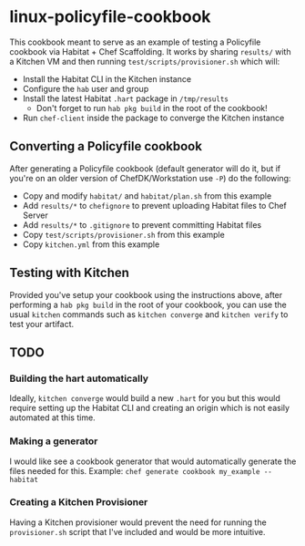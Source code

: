 # linux-policyfile-cookbook

This cookbook meant to serve as an example of testing a Policyfile cookbook via
Habitat + Chef Scaffolding. It works by sharing `results/` with a Kitchen VM
and then running `test/scripts/provisioner.sh` which will:

  - Install the Habitat CLI in the Kitchen instance
  - Configure the `hab` user and group
  - Install the latest Habitat `.hart` package in `/tmp/results`
    - Don't forget to run `hab pkg build` in the root of the cookbook!
  - Run `chef-client` inside the package to converge the Kitchen instance

## Converting a Policyfile cookbook

After generating a Policyfile cookbook (default generator will do it, but if
you're on an older version of ChefDK/Workstation use `-P`) do the following:

  - Copy and modify `habitat/` and `habitat/plan.sh` from this example
  - Add `results/*` to `chefignore` to prevent uploading Habitat files to Chef Server
  - Add `results/*` to `.gitignore` to prevent committing Habitat files
  - Copy `test/scripts/provisioner.sh` from this example
  - Copy `kitchen.yml` from this example

## Testing with Kitchen

Provided you've setup your cookbook using the instructions above, after
performing a `hab pkg build` in the root of your cookbook, you can use
the usual `kitchen` commands such as `kitchen converge` and
`kitchen verify` to test your artifact.

## TODO

### Building the hart automatically

Ideally, `kitchen converge` would build a new `.hart` for you but this would
require setting up the Habitat CLI and creating an origin which is not easily
automated at this time.

### Making a generator

I would like see a cookbook generator that would automatically generate the
files needed for this. Example: `chef generate cookbook my_example --habitat`

### Creating a Kitchen Provisioner

Having a Kitchen provisioner would prevent the need for running the
`provisioner.sh` script that I've included and would be more intuitive.
